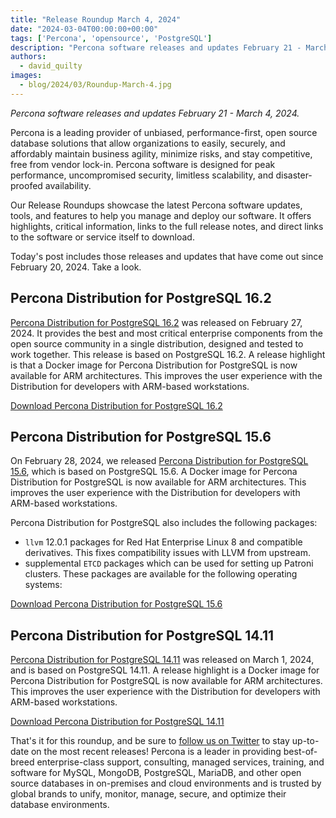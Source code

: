 ```yaml
---
title: "Release Roundup March 4, 2024"
date: "2024-03-04T00:00:00+00:00"
tags: ['Percona', 'opensource', 'PostgreSQL']
description: "Percona software releases and updates February 21 - March 4, 2024."
authors:
  - david_quilty
images:
  - blog/2024/03/Roundup-March-4.jpg
---
```


*Percona software releases and updates February 21 - March 4, 2024.*

Percona is a leading provider of unbiased, performance-first, open source database solutions that allow organizations to easily, securely, and affordably maintain business agility, minimize risks, and stay competitive, free from vendor lock-in. Percona software is designed for peak performance, uncompromised security, limitless scalability, and disaster-proofed availability.

Our Release Roundups showcase the latest Percona software updates, tools, and features to help you manage and deploy our software. It offers highlights, critical information, links to the full release notes, and direct links to the software or service itself to download.

Today's post includes those releases and updates that have come out since February 20, 2024. Take a look.

## Percona Distribution for PostgreSQL 16.2

[Percona Distribution for PostgreSQL 16.2](https://docs.percona.com/postgresql/16/release-notes-v16.2.html) was released on February 27, 2024. It provides the best and most critical enterprise components from the open source community in a single distribution, designed and tested to work together. This release is based on PostgreSQL 16.2. A release highlight is that a Docker image for Percona Distribution for PostgreSQL is now available for ARM architectures. This improves the user experience with the Distribution for developers with ARM-based workstations.

[Download Percona Distribution for PostgreSQL 16.2](https://www.percona.com/postgresql/software/postgresql-distribution)

## Percona Distribution for PostgreSQL 15.6

On February 28, 2024, we released [Percona Distribution for PostgreSQL 15.6](https://docs.percona.com/postgresql/15/release-notes-v15.6.html#get-expert-help), which is based on PostgreSQL 15.6. A Docker image for Percona Distribution for PostgreSQL is now available for ARM architectures. This improves the user experience with the Distribution for developers with ARM-based workstations.

Percona Distribution for PostgreSQL also includes the following packages:

* `llvm` 12.0.1 packages for Red Hat Enterprise Linux 8 and compatible derivatives. This fixes compatibility issues with LLVM from upstream.
* supplemental `ETCD` packages which can be used for setting up Patroni clusters. These packages are available for the following operating systems:

[Download Percona Distribution for PostgreSQL 15.6](https://www.percona.com/postgresql/software/postgresql-distribution)

## Percona Distribution for PostgreSQL 14.11

[Percona Distribution for PostgreSQL 14.11](https://docs.percona.com/postgresql/14/release-notes-v14.11.html) was released on March 1, 2024, and is based on PostgreSQL 14.11. A release highlight is a Docker image for Percona Distribution for PostgreSQL is now available for ARM architectures. This improves the user experience with the Distribution for developers with ARM-based workstations.

[Download Percona Distribution for PostgreSQL 14.11](https://www.percona.com/postgresql/software/postgresql-distribution)

That's it for this roundup, and be sure to [follow us on Twitter](https://twitter.com/Percona) to stay up-to-date on the most recent releases! Percona is a leader in providing best-of-breed enterprise-class support, consulting, managed services, training, and software for MySQL, MongoDB, PostgreSQL, MariaDB, and other open source databases in on-premises and cloud environments and is trusted by global brands to unify, monitor, manage, secure, and optimize their database environments.

